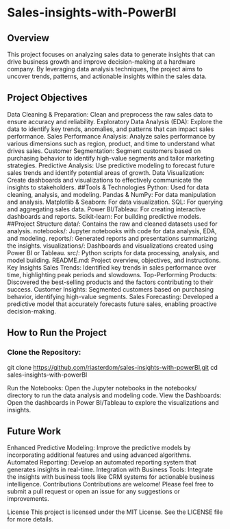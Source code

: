 # Sales-insights-with-PowerBI

## Overview
This project focuses on analyzing sales data to generate insights that can drive business growth and improve decision-making at a hardware company. By leveraging data analysis techniques, the project aims to uncover trends, patterns, and actionable insights within the sales data.

## Project Objectives
Data Cleaning & Preparation: Clean and preprocess the raw sales data to ensure accuracy and reliability.
Exploratory Data Analysis (EDA): Explore the data to identify key trends, anomalies, and patterns that can impact sales performance.
Sales Performance Analysis: Analyze sales performance by various dimensions such as region, product, and time to understand what drives sales.
Customer Segmentation: Segment customers based on purchasing behavior to identify high-value segments and tailor marketing strategies.
Predictive Analysis: Use predictive modeling to forecast future sales trends and identify potential areas of growth.
Data Visualization: Create dashboards and visualizations to effectively communicate the insights to stakeholders.
##Tools & Technologies
Python: Used for data cleaning, analysis, and modeling.
Pandas & NumPy: For data manipulation and analysis.
Matplotlib & Seaborn: For data visualization.
SQL: For querying and aggregating sales data.
Power BI/Tableau: For creating interactive dashboards and reports.
Scikit-learn: For building predictive models.
##Project Structure
data/: Contains the raw and cleaned datasets used for analysis.
notebooks/: Jupyter notebooks with code for data analysis, EDA, and modeling.
reports/: Generated reports and presentations summarizing the insights.
visualizations/: Dashboards and visualizations created using Power BI or Tableau.
src/: Python scripts for data processing, analysis, and model building.
README.md: Project overview, objectives, and instructions.
Key Insights
Sales Trends: Identified key trends in sales performance over time, highlighting peak periods and slowdowns.
Top-Performing Products: Discovered the best-selling products and the factors contributing to their success.
Customer Insights: Segmented customers based on purchasing behavior, identifying high-value segments.
Sales Forecasting: Developed a predictive model that accurately forecasts future sales, enabling proactive decision-making.

## How to Run the Project
### Clone the Repository:

git clone https://github.com/riasterdom/sales-insights-with-powerBI.git
cd sales-insights-with-powerBI

Run the Notebooks: Open the Jupyter notebooks in the notebooks/ directory to run the data analysis and modeling code.
View the Dashboards: Open the dashboards in Power BI/Tableau to explore the visualizations and insights.

## Future Work
Enhanced Predictive Modeling: Improve the predictive models by incorporating additional features and using advanced algorithms.
Automated Reporting: Develop an automated reporting system that generates insights in real-time.
Integration with Business Tools: Integrate the insights with business tools like CRM systems for actionable business intelligence.
Contributions
Contributions are welcome! Please feel free to submit a pull request or open an issue for any suggestions or improvements.

License
This project is licensed under the MIT License. See the LICENSE file for more details.
